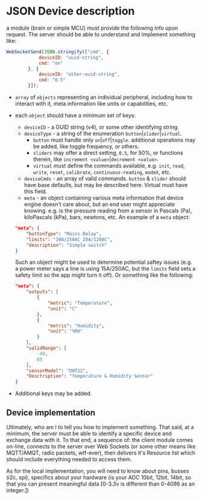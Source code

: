 # JSON Device description

a module (brain or simple MCU) must provide the following info upon request. The server should be able to understand and implement something like:
```javascript
WebSocketSend(JSON.stringify(["cmd", {
            deviceID: "uuid-string",
            cmd: "on"
        }, {
            deviceID: "other-uuid-string",
            cmd: "0.5"
        }]);
```

- `array` of `objects` representing an individual peripheral, including how to interact with it, meta information like units or capabilities, etc.
- each `object` should have a minimum set of keys:
  - `deviceID` - a GUID string (v4), or some other identifying string.
  - `deviceType` - a string of the enumeration `button`|`slider`|`virtual`.
    - `button` must handle only `on`|`off`|`toggle`. additional operations may be added, like toggle frequency, or others.
	-  `sliders` may offer a direct setting, `0.5`, for 50%, or functions therein, like `increment <value>`|`decrement <value>`.
	-  `virtual` must define the commands available, e.g. `init`, `read`, `write`, `reset`, `calibrate`, `continuous-reading`, `modeX`, etc.
  - `deviceCmds` - an array of valid commands. `button` & `slider` should have base defaults, but may be described here. Virtual must have this field.
  - `meta` - an object containing various meta information that device engine doesn't care about, but an end user might appreciate knowing. e.g. is the pressure reading from a sensor in Pascals (Pa), kiloPascals (kPa), bars, newtons, etc. An example of a `meta` object:
  ```json
  "meta": {
	  "buttonType": "Mains Relay",
	  "limits": "10A/250AC 20A/120AC",
	  "description": "Simple switch"
  }
  ```
  Such an object might be used to determine potential saftey issues (e.g. a power meter says a line is using 15A/250AC, but the `limits` field sets a safety limit so the app might turn it off).
  Or something like the following:

  ```json
  "meta": {
	  "outputs": [
		  {
			  "metric": "Temperature",
			  "unit": "C"
		  },
		  {
			  "metric": "Humidity",
			  "unit": "%RH"
		  }
	  ],
	  "validRange": [
		  -40,
		  85
	  ],
	  "sensorModel": "DHT22",
	  "Desctription": "Temperature & Humidity Sensor"
  }
  ```
- Additional keys may be added.

## Device implementation

Ultimately, who am I to tell you how to implement something. That said, at a minimum, the server must be able to identify a specific device and exchange data with it. To that end, a sequence of: the client module comes on-line, connects to the server over Web Sockets (or some other means like MQTT/AMQT, radio packets, wtf-ever), then delivers it's Resource list which should include everything needed to access them.

As for the local implementation, you will need to know about pins, busses (i2c, spi), specifics about your hardware (is your ADC 10bit, 12bit, 14bit, so that you can present meaningful data [0-3.3v is different than 0-4096 as an integer.])
